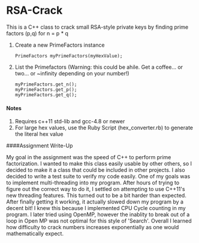RSA-Crack
==========

This is a C++ class to crack small RSA-style private keys by finding prime factors (p,q) for n = p * q

1. Create a new PrimeFactors instance
    ```
    PrimeFactors myPrimeFactors(myHexValue);
    ```

2. List the Primefactors (Warning: this could be ahile. Get a coffee... or two... or ~infinity depending on your number!)
    ```
    myPrimeFactors.get_n();
    myPrimeFactors.get_p();
    myPrimeFactors.get_q();
    ```

#### Notes

1. Requires c++11 std-lib and gcc-4.8 or newer
2. For large hex values, use the Ruby Script (hex_converter.rb) to generate the literal hex value


####Assignment Write-Up

My goal in the assignment was the speed of C++ to perform prime factorization. I wanted to make this class easily usable by other others, so I decided to make it a class that could be included in other projects. I also decided to write a test suite to verify my code easily. One of my goals was to implement multi-threading into my program. After hours of trying to figure out the correct way to do it, I settled on attempting to use C++11's new threading features. This turned out to be a bit harder than expected. After finally getting it working, it actually slowed down my program by a decent bit! I knew this because I implemented CPU Cycle counting in my program. I later tried using OpenMP, however the inablity to break out of a loop in Open MP was not optimal for this style of 'Search'. Overall I learned how difficulty to crack numbers increases exponentially as one would mathematically expect.

